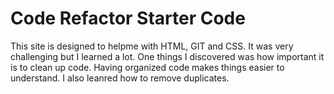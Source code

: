 # Code Refactor Starter Code
This site is designed to helpme with HTML, GIT and CSS. It was very challenging but I learned a lot. One things I discovered was how important it is to clean up code. Having organized code makes things easier to understand. I also leanred how to remove duplicates.